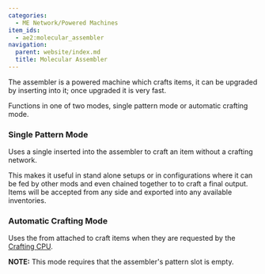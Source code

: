 ```yaml
---
categories:
  - ME Network/Powered Machines
item_ids:
  - ae2:molecular_assembler
navigation:
  parent: website/index.md
  title: Molecular Assembler
---
```


The assembler is a powered machine which crafts items, it can be upgraded by
inserting <ItemLink id="speed_card"/> into it;
once upgraded it is very fast.

Functions in one of two modes, single pattern mode or automatic crafting mode.

### Single Pattern Mode

Uses a single <ItemLink id="crafting_pattern"/> inserted into the assembler to craft an item
without a crafting network.

This makes it useful in stand alone setups or in configurations where it can
be fed by other mods and even chained together to to craft a final output.
Items will be accepted from any side and exported into any available
inventories.

### Automatic Crafting Mode

Uses the <ItemLink id="crafting_pattern"/>
from attached <ItemLink id="pattern_provider"/> to craft items when they are
requested by the [Crafting CPU](../../auto-crafting.md).

**NOTE:** This mode requires that the assembler's pattern slot is empty.

<RecipeFor id="molecular_assembler" />
